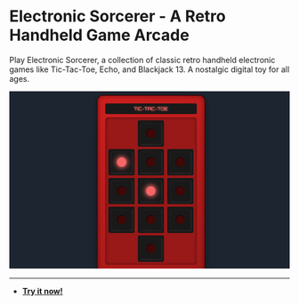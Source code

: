 # Electronic Sorcerer - A Retro Handheld Game Arcade

Play Electronic Sorcerer, a collection of classic retro handheld electronic games like Tic-Tac-Toe, Echo, and Blackjack 13. A nostalgic digital toy for all ages.

![Electronic Sorcerer - A Retro Handheld Game Arcade Screenshot](https://raw.githubusercontent.com/ChrisPirillo/electronic-sorcerer/main/assets/screenshot.png)

---

* **[Try it now!](https://pirillo.com/arcade/electronic-sorcerer.html)**

